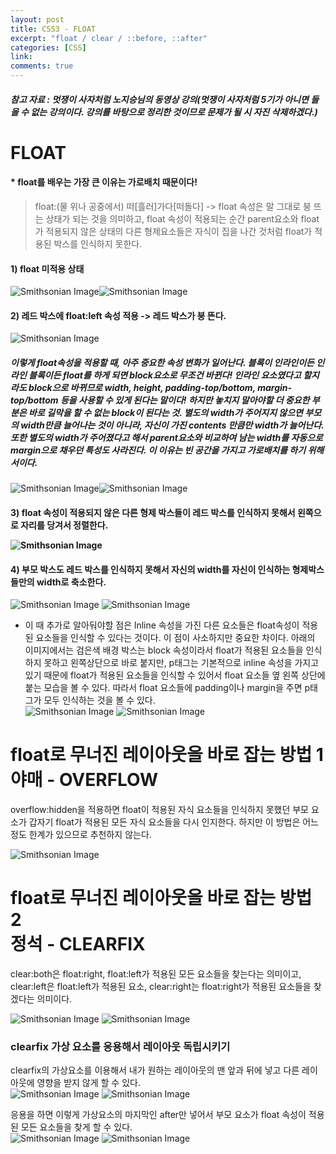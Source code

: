 ```yaml
---
layout: post
title: CSS3 - FLOAT
excerpt: "float / clear / ::before, ::after"
categories: [CSS]
link:
comments: true
---
```


##### 참고 자료 : 멋쟁이 사자처럼 노지승님의 동영상 강의(멋쟁이 사자처럼 5기가 아니면 들을 수 없는 강의이다. 강의를 바탕으로 정리한 것이므로 문제가 될 시 자진 삭제하겠다.)

<h1>FLOAT</h1>

<h4>* float를 배우는 가장 큰 이유는 가로배치 때문이다!</h4>

>float:(물 위나 공중에서) 떠[흘러]가다[떠돌다] -> float 속성은 말 그대로 붕 뜨는 상태가 되는 것을 의미하고, float 속성이 적용되는 순간 parent요소와 float가 적용되지 않은 상태의 다른 형제요소들은 자식이 집을 나간 것처럼 float가 적용된 박스를 인식하지 못한다.

<h4>1) float 미적용 상태</h4>

![Smithsonian Image](/img/2017-09-12-01.PNG)![Smithsonian Image](/img/2017-09-12-05.PNG)<br />
<h4>2) 레드 박스에 float:left 속성 적용 -> 레드 박스가 붕 뜬다.</h4>

![Smithsonian Image](/img/2017-09-12-02.PNG)<br />

<h5>이렇게 float속성을 적용할 때, 아주 중요한 속성 변화가 일어난다. 블록이 인라인이든 인라인 블록이든 float를 하게 되면 block요소로 무조건 바뀐다! 인라인 요소였다고 할지라도 block으로 바뀌므로 width, height, padding-top/bottom, margin-top/bottom 등을 사용할 수 있게 된다는 말이다! 하지만 놓치지 말아야할 더 중요한 부분은 바로 길막을 할 수 없는 block이 된다는 것. 별도의 width가 주어지지 않으면 부모의 width만큼 늘어나는 것이 아니라, 자신이 가진 contents 만큼만 width가 늘어난다. 또한 별도의 width가 주어졌다고 해서 parent요소와 비교하여 남는 width를 자동으로 margin으로 채우던 특성도 사라진다. 이 이유는 빈 공간을 가지고 가로배치를 하기 위해서이다.</h5>

![Smithsonian Image](/img/2017-09-12-07.PNG)![Smithsonian Image](/img/2017-09-12-08.PNG)<br />


<h4>3) float 속성이 적용되지 않은 다른 형제 박스들이 레드 박스를 인식하지 못해서 왼쪽으로 자리를 당겨서 정렬한다.<br />

![Smithsonian Image](/img/2017-09-12-03.PNG)<br />
<h4>4) 부모 박스도 레드 박스를 인식하지 못해서 자신의 width를 자신이 인식하는 형제박스들만의 width로 축소한다.</h4>

![Smithsonian Image](/img/2017-09-12-04.PNG)
![Smithsonian Image](/img/2017-09-12-06.PNG)<br />

* 이 때 추가로 알아둬야할 점은 lnline 속성을 가진 다른 요소들은 float속성이 적용된 요소들을 인식할 수 있다는 것이다. 이 점이 사소하지만 중요한 차이다. 아래의 이미지에서는 검은색 배경 박스는 block 속성이라서 float가 적용된 요소들을 인식하지 못하고 왼쪽상단으로 바로 붙지만, p태그는 기본적으로 inline 속성을 가지고 있기 때문에 float가 적용된 요소들을 인식할 수 있어서 float 요소들 옆 왼쪽 상단에 붙는 모습을 볼 수 있다. 따라서 float 요소들에 padding이나 margin을 주면 p태그가 모두 인식하는 것을 볼 수 있다.</h4><br />
![Smithsonian Image](/img/2017-09-12-24.PNG)
![Smithsonian Image](/img/2017-09-12-26.PNG)<br />

<h1>float로 무너진 레이아웃을 바로 잡는 방법 1<br /> 야매 - OVERFLOW</h1>

overflow:hidden을 적용하면 float이 적용된 자식 요소들을 인식하지 못했던 부모 요소가 갑자기 float가 적용된 모든 자식 요소들을 다시 인지한다. 하지만 이 방법은 어느 정도 한계가 있으므로 추천하지 않는다.<br />

![Smithsonian Image](/img/2017-09-12-27.PNG)<br />

<h1>float로 무너진 레이아웃을 바로 잡는 방법 2<br /> 정석 - CLEARFIX</h1>

clear:both은 float:right, float:left가 적용된 모든 요소들을 찾는다는 의미이고, clear:left은 float:left가 적용된 요소, clear:right는 float:right가 적용된 요소들을 찾겠다는 의미이다.<br />

![Smithsonian Image](/img/2017-09-12-29.PNG)
![Smithsonian Image](/img/2017-09-12-30.PNG)<br />

<h3>clearfix 가상 요소를 응용해서 레이아웃 독립시키기</h3>

clearfix의 가상요소를 이용해서 내가 원하는 레이아웃의 맨 앞과 뒤에 넣고 다른 레이아웃에 영향을 받지 않게 할 수 있다.<br />
![Smithsonian Image](/img/2017-09-12-31.PNG)
![Smithsonian Image](/img/2017-09-12-32.PNG)<br />


응용을 하면 이렇게 가상요소의 마지막인 after만 넣어서 부모 요소가 float 속성이 적용된 모든 요소들을 찾게 할 수 있다.<br />
![Smithsonian Image](/img/2017-09-12-34.PNG)
![Smithsonian Image](/img/2017-09-12-33.PNG)<br />
